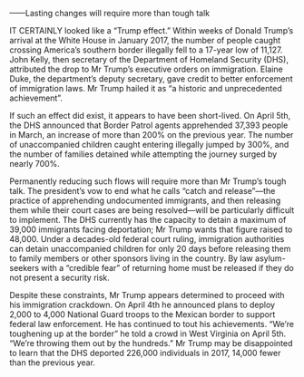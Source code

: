 ——Lasting changes will require more than tough talk

IT CERTAINLY looked like a “Trump effect.” Within weeks of Donald Trump’s arrival at the White House in January 2017, the number of people caught crossing America’s southern border illegally fell to a 17-year low of 11,127. John Kelly, then secretary of the Department of Homeland Security (DHS), attributed the drop to Mr Trump’s executive orders on immigration. Elaine Duke, the department’s deputy secretary, gave credit to better enforcement of immigration laws. Mr Trump hailed it as “a historic and unprecedented achievement”.

If such an effect did exist, it appears to have been short-lived. On April 5th, the DHS announced that Border Patrol agents apprehended 37,393 people in March, an increase of more than 200% on the previous year. The number of unaccompanied children caught entering illegally jumped by 300%, and the number of families detained while attempting the journey surged by nearly 700%.

Permanently reducing such flows will require more than Mr Trump’s tough talk. The president’s vow to end what he calls “catch and release”—the practice of apprehending undocumented immigrants, and then releasing them while their court cases are being resolved—will be particularly difficult to implement. The DHS currently has the capacity to detain a maximum of 39,000 immigrants facing deportation; Mr Trump wants that figure raised to 48,000. Under a decades-old federal court ruling, immigration authorities can detain unaccompanied children for only 20 days before releasing them to family members or other sponsors living in the country. By law asylum-seekers with a “credible fear” of returning home must be released if they do not present a security risk.

Despite these constraints, Mr Trump appears determined to proceed with his immigration crackdown. On April 4th he announced plans to deploy 2,000 to 4,000 National Guard troops to the Mexican border to support federal law enforcement. He has continued to tout his achievements. “We’re toughening up at the border” he told a crowd in West Virginia on April 5th. “We’re throwing them out by the hundreds.” Mr Trump may be disappointed to learn that the DHS deported 226,000 individuals in 2017, 14,000 fewer than the previous year.
